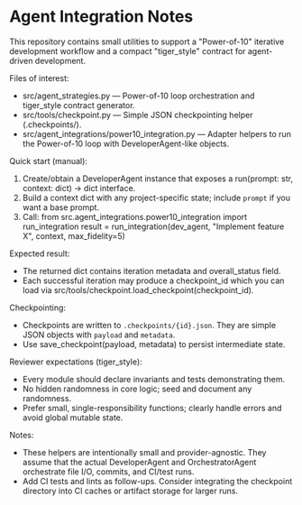 # Agent Integration Notes

This repository contains small utilities to support a "Power-of-10" iterative development workflow and a compact "tiger_style" contract for agent-driven development.

Files of interest:
- src/agent_strategies.py — Power-of-10 loop orchestration and tiger_style contract generator.
- src/tools/checkpoint.py — Simple JSON checkpointing helper (.checkpoints/).
- src/agent_integrations/power10_integration.py — Adapter helpers to run the Power-of-10 loop with DeveloperAgent-like objects.

Quick start (manual):
1. Create/obtain a DeveloperAgent instance that exposes a run(prompt: str, context: dict) -> dict interface.
2. Build a context dict with any project-specific state; include `prompt` if you want a base prompt.
3. Call:
   from src.agent_integrations.power10_integration import run_integration
   result = run_integration(dev_agent, "Implement feature X", context, max_fidelity=5)

Expected result:
- The returned dict contains iteration metadata and overall_status field.
- Each successful iteration may produce a checkpoint_id which you can load via src/tools/checkpoint.load_checkpoint(checkpoint_id).

Checkpointing:
- Checkpoints are written to `.checkpoints/{id}.json`. They are simple JSON objects with `payload` and `metadata`.
- Use save_checkpoint(payload, metadata) to persist intermediate state.

Reviewer expectations (tiger_style):
- Every module should declare invariants and tests demonstrating them.
- No hidden randomness in core logic; seed and document any randomness.
- Prefer small, single-responsibility functions; clearly handle errors and avoid global mutable state.

Notes:
- These helpers are intentionally small and provider-agnostic. They assume that the actual DeveloperAgent and OrchestratorAgent orchestrate file I/O, commits, and CI/test runs.
- Add CI tests and lints as follow-ups. Consider integrating the checkpoint directory into CI caches or artifact storage for larger runs.